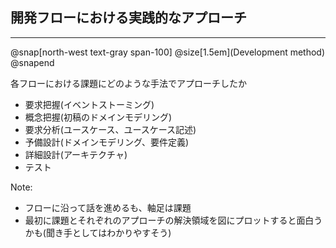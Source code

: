 ## 開発フローにおける実践的なアプローチ

---

@snap[north-west text-gray span-100]
@size[1.5em](Development method)
@snapend

各フローにおける課題にどのような手法でアプローチしたか

- 要求把握(イベントストーミング)
- 概念把握(初稿のドメインモデリング)
- 要求分析(ユースケース、ユースケース記述)
- 予備設計(ドメインモデリング、要件定義)
- 詳細設計(アーキテクチャ)
- テスト

Note: 
 
- フローに沿って話を進めるも、軸足は課題 
- 最初に課題とそれぞれのアプローチの解決領域を図にプロットすると面白うかも(聞き手としてはわかりやすそう)

